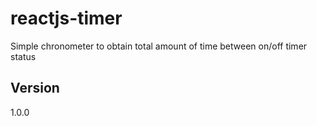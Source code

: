 # reactjs-timer

Simple chronometer to obtain total amount of time between on/off timer status

## Version
1.0.0
